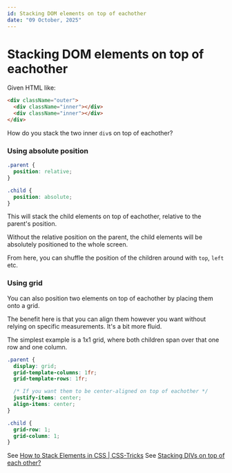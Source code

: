 ```yaml
---
id: Stacking DOM elements on top of eachother
date: "09 October, 2025"
---
```


# Stacking DOM elements on top of eachother

Given HTML like:
```html
<div className="outer">
  <div className="inner"></div>
  <div className="inner"></div>
</div>
```

How do you stack the two inner `div`s on top of eachother?

### Using absolute position

```css
.parent {
  position: relative;
}

.child {
  position: absolute;
}
```

This will stack the child elements on top of eachother, relative to the
parent's position.

Without the relative position on the parent, the child elements will be
absolutely positioned to the whole screen.

From here, you can shuffle the position of the children around with `top`,
`left` etc.

### Using grid

You can also position two elements on top of eachother by placing them onto a
grid.

The benefit here is that you can align them however you want without relying on
specific measurements. It's a bit more fluid.

The simplest example is a 1x1 grid, where both children span over that one row
and one column.

```css
.parent {
  display: grid;
  grid-template-columns: 1fr;
  grid-template-rows: 1fr;

  /* If you want them to be center-aligned on top of eachother */
  justify-items: center;
  align-items: center;
}

.child {
  grid-row: 1;
  grid-column: 1;
}
```

See [How to Stack Elements in CSS | CSS-Tricks](https://css-tricks.com/how-to-stack-elements-in-css/)
See [Stacking DIVs on top of each other?](https://stackoverflow.com/questions/1909648/stacking-divs-on-top-of-each-other)

